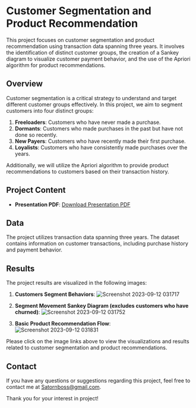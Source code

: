 # Customer Segmentation and Product Recommendation

This project focuses on customer segmentation and product recommendation using transaction data spanning three years. It involves the identification of distinct customer groups, the creation of a Sankey diagram to visualize customer payment behavior, and the use of the Apriori algorithm for product recommendations.

## Overview

Customer segmentation is a critical strategy to understand and target different customer groups effectively. In this project, we aim to segment customers into four distinct groups:

1. **Freeloaders**: Customers who have never made a purchase.
2. **Dormants**: Customers who made purchases in the past but have not done so recently.
3. **New Payers**: Customers who have recently made their first purchase.
4. **Loyalists**: Customers who have consistently made purchases over the years.

Additionally, we will utilize the Apriori algorithm to provide product recommendations to customers based on their transaction history.

## Project Content

- **Presentation PDF**: [Download Presentation PDF](https://github.com/bbossssss/MADT8101_Customer_Analytics/blob/96c0df8bcbdd6b9d9c4570820c246f4bb14bd5a5/Customer%20Segmentation%20and%20Product%20Recommendation/HDI%20-%20Customer%20Analytics%20-%20MWIB.pdf)

## Data

The project utilizes transaction data spanning three years. The dataset contains information on customer transactions, including purchase history and payment behavior.

## Results

The project results are visualized in the following images:

1. **Customers Segment Behaviors**:
   ![Screenshot 2023-09-12 031717](https://github.com/bbossssss/MADT8101_Customer_Analytics/assets/138359354/b9723ac9-5504-4e79-bae1-db157b08ad88)

2. **Segment Movement Sankey Diagram (excludes customers who have churned)**:
   ![Screenshot 2023-09-12 031752](https://github.com/bbossssss/MADT8101_Customer_Analytics/assets/138359354/f730fef7-875b-436e-898a-314b055cacf3)

3. **Basic Product Recommendation Flow**:
   ![Screenshot 2023-09-12 031831](https://github.com/bbossssss/MADT8101_Customer_Analytics/assets/138359354/00559742-09cf-4b34-a556-b4d05ce8e719)

Please click on the image links above to view the visualizations and results related to customer segmentation and product recommendations.



## Contact

If you have any questions or suggestions regarding this project, feel free to contact me at Satornboss@gmail.com.

Thank you for your interest in project!

